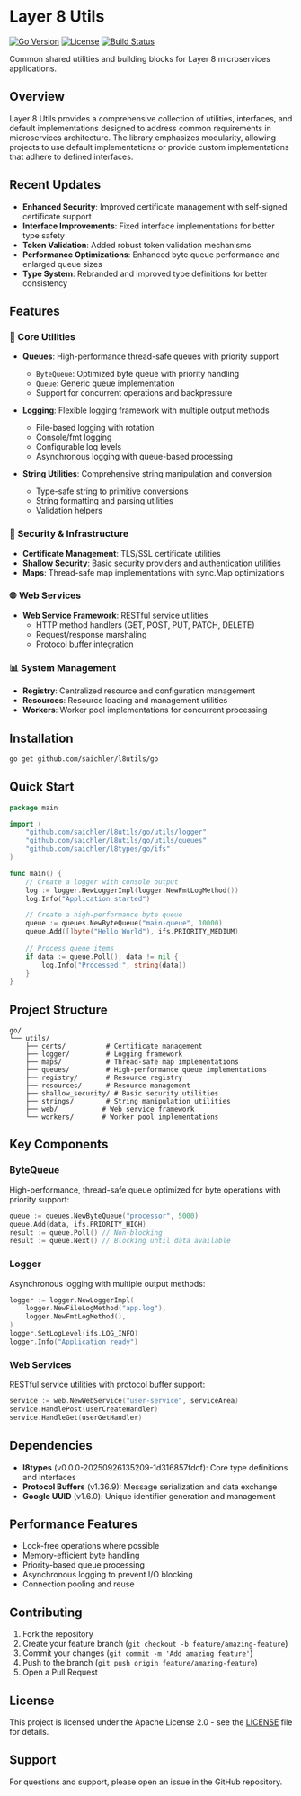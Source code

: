 # Layer 8 Utils

[![Go Version](https://img.shields.io/badge/Go-1.23.8-blue.svg)](https://golang.org)
[![License](https://img.shields.io/badge/License-Apache%202.0-blue.svg)](LICENSE)
[![Build Status](https://img.shields.io/badge/Build-Passing-green.svg)]()

Common shared utilities and building blocks for Layer 8 microservices applications.

## Overview

Layer 8 Utils provides a comprehensive collection of utilities, interfaces, and default implementations designed to address common requirements in microservices architecture. The library emphasizes modularity, allowing projects to use default implementations or provide custom implementations that adhere to defined interfaces.

## Recent Updates

- **Enhanced Security**: Improved certificate management with self-signed certificate support
- **Interface Improvements**: Fixed interface implementations for better type safety
- **Token Validation**: Added robust token validation mechanisms
- **Performance Optimizations**: Enhanced byte queue performance and enlarged queue sizes
- **Type System**: Rebranded and improved type definitions for better consistency

## Features

### 🚀 Core Utilities

- **Queues**: High-performance thread-safe queues with priority support
  - `ByteQueue`: Optimized byte queue with priority handling
  - `Queue`: Generic queue implementation
  - Support for concurrent operations and backpressure

- **Logging**: Flexible logging framework with multiple output methods
  - File-based logging with rotation
  - Console/fmt logging
  - Configurable log levels
  - Asynchronous logging with queue-based processing

- **String Utilities**: Comprehensive string manipulation and conversion
  - Type-safe string to primitive conversions
  - String formatting and parsing utilities
  - Validation helpers

### 🔐 Security & Infrastructure

- **Certificate Management**: TLS/SSL certificate utilities
- **Shallow Security**: Basic security providers and authentication utilities
- **Maps**: Thread-safe map implementations with sync.Map optimizations

### 🌐 Web Services

- **Web Service Framework**: RESTful service utilities
  - HTTP method handlers (GET, POST, PUT, PATCH, DELETE)
  - Request/response marshaling
  - Protocol buffer integration

### 📊 System Management

- **Registry**: Centralized resource and configuration management
- **Resources**: Resource loading and management utilities
- **Workers**: Worker pool implementations for concurrent processing

## Installation

```bash
go get github.com/saichler/l8utils/go
```

## Quick Start

```go
package main

import (
    "github.com/saichler/l8utils/go/utils/logger"
    "github.com/saichler/l8utils/go/utils/queues"
    "github.com/saichler/l8types/go/ifs"
)

func main() {
    // Create a logger with console output
    log := logger.NewLoggerImpl(logger.NewFmtLogMethod())
    log.Info("Application started")

    // Create a high-performance byte queue
    queue := queues.NewByteQueue("main-queue", 10000)
    queue.Add([]byte("Hello World"), ifs.PRIORITY_MEDIUM)
    
    // Process queue items
    if data := queue.Poll(); data != nil {
        log.Info("Processed:", string(data))
    }
}
```

## Project Structure

```
go/
└── utils/
    ├── certs/          # Certificate management
    ├── logger/         # Logging framework
    ├── maps/           # Thread-safe map implementations
    ├── queues/         # High-performance queue implementations
    ├── registry/       # Resource registry
    ├── resources/      # Resource management
    ├── shallow_security/ # Basic security utilities
    ├── strings/        # String manipulation utilities
    ├── web/           # Web service framework
    └── workers/       # Worker pool implementations
```

## Key Components

### ByteQueue
High-performance, thread-safe queue optimized for byte operations with priority support:

```go
queue := queues.NewByteQueue("processor", 5000)
queue.Add(data, ifs.PRIORITY_HIGH)
result := queue.Poll() // Non-blocking
result := queue.Next() // Blocking until data available
```

### Logger
Asynchronous logging with multiple output methods:

```go
logger := logger.NewLoggerImpl(
    logger.NewFileLogMethod("app.log"),
    logger.NewFmtLogMethod(),
)
logger.SetLogLevel(ifs.LOG_INFO)
logger.Info("Application ready")
```

### Web Services
RESTful service utilities with protocol buffer support:

```go
service := web.NewWebService("user-service", serviceArea)
service.HandlePost(userCreateHandler)
service.HandleGet(userGetHandler)
```

## Dependencies

- **l8types** (v0.0.0-20250926135209-1d316857fdcf): Core type definitions and interfaces
- **Protocol Buffers** (v1.36.9): Message serialization and data exchange
- **Google UUID** (v1.6.0): Unique identifier generation and management

## Performance Features

- Lock-free operations where possible
- Memory-efficient byte handling
- Priority-based queue processing
- Asynchronous logging to prevent I/O blocking
- Connection pooling and reuse

## Contributing

1. Fork the repository
2. Create your feature branch (`git checkout -b feature/amazing-feature`)
3. Commit your changes (`git commit -m 'Add amazing feature'`)
4. Push to the branch (`git push origin feature/amazing-feature`)
5. Open a Pull Request

## License

This project is licensed under the Apache License 2.0 - see the [LICENSE](LICENSE) file for details.

## Support

For questions and support, please open an issue in the GitHub repository.